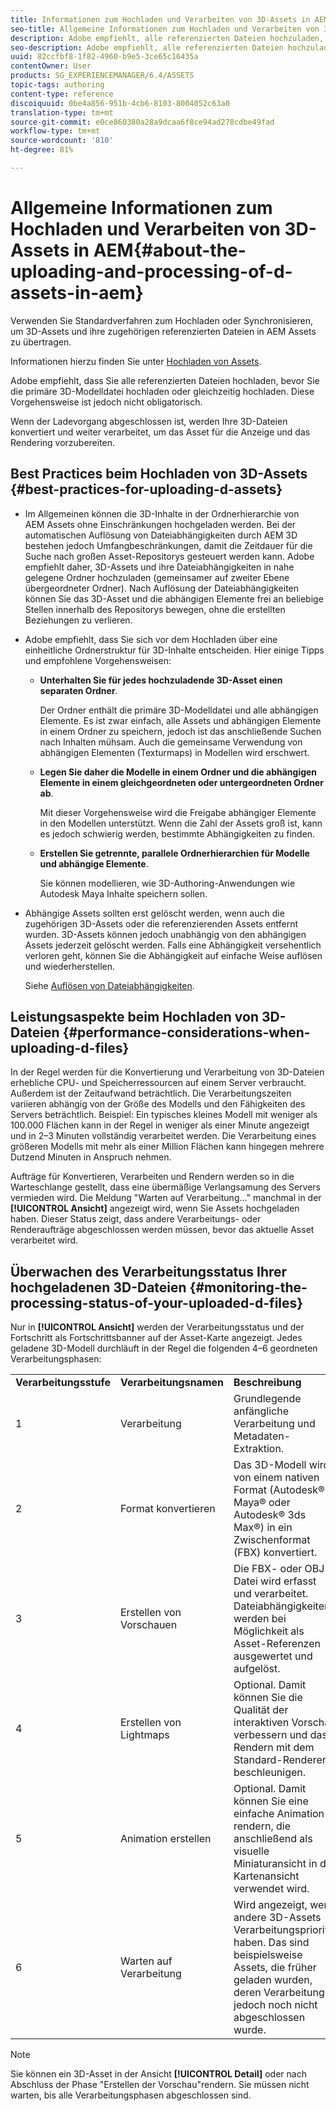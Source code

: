 ```yaml
---
title: Informationen zum Hochladen und Verarbeiten von 3D-Assets in AEM
seo-title: Allgemeine Informationen zum Hochladen und Verarbeiten von 3D-Assets in AEM
description: Adobe empfiehlt, alle referenzierten Dateien hochzuladen, bevor oder während Sie die primäre 3D-Modelldatei hochladen. Wenn der Ladevorgang abgeschlossen ist, werden Ihre 3D-Dateien konvertiert und weiter verarbeitet, um das Asset für die Anzeige und das Rendering vorzubereiten.
seo-description: Adobe empfiehlt, alle referenzierten Dateien hochzuladen, bevor oder während Sie die primäre 3D-Modelldatei hochladen. Wenn der Ladevorgang abgeschlossen ist, werden Ihre 3D-Dateien konvertiert und weiter verarbeitet, um das Asset für die Anzeige und das Rendering vorzubereiten.
uuid: 82ccfbf8-1f82-4960-b9e5-3ce65c16435a
contentOwner: User
products: SG_EXPERIENCEMANAGER/6.4/ASSETS
topic-tags: authoring
content-type: reference
discoiquuid: 0be4a856-951b-4cb6-8103-8004052c63a0
translation-type: tm+mt
source-git-commit: e0ce860380a28a9dcaa6f8ce94ad278cdbe49fad
workflow-type: tm+mt
source-wordcount: '810'
ht-degree: 81%

---
```



# Allgemeine Informationen zum Hochladen und Verarbeiten von 3D-Assets in AEM{#about-the-uploading-and-processing-of-d-assets-in-aem}

Verwenden Sie Standardverfahren zum Hochladen oder Synchronisieren, um 3D-Assets und ihre zugehörigen referenzierten Dateien in AEM Assets zu übertragen.

Informationen hierzu finden Sie unter [Hochladen von Assets](/help/assets/managing-assets-touch-ui.md#uploading-assets).

Adobe empfiehlt, dass Sie alle referenzierten Dateien hochladen, bevor Sie die primäre 3D-Modelldatei hochladen oder gleichzeitig hochladen. Diese Vorgehensweise ist jedoch nicht obligatorisch.

Wenn der Ladevorgang abgeschlossen ist, werden Ihre 3D-Dateien konvertiert und weiter verarbeitet, um das Asset für die Anzeige und das Rendering vorzubereiten.

## Best Practices beim Hochladen von 3D-Assets {#best-practices-for-uploading-d-assets}

* Im Allgemeinen können die 3D-Inhalte in der Ordnerhierarchie von AEM Assets ohne Einschränkungen hochgeladen werden. Bei der automatischen Auflösung von Dateiabhängigkeiten durch AEM 3D bestehen jedoch Umfangbeschränkungen, damit die Zeitdauer für die Suche nach großen Asset-Repositorys gesteuert werden kann. Adobe empfiehlt daher, 3D-Assets und ihre Dateiabhängigkeiten in nahe gelegene Ordner hochzuladen (gemeinsamer auf zweiter Ebene übergeordneter Ordner). Nach Auflösung der Dateiabhängigkeiten können Sie das 3D-Asset und die abhängigen Elemente frei an beliebige Stellen innerhalb des Repositorys bewegen, ohne die erstellten Beziehungen zu verlieren.
* Adobe empfiehlt, dass Sie sich vor dem Hochladen über eine einheitliche Ordnerstruktur für 3D-Inhalte entscheiden. Hier einige Tipps und empfohlene Vorgehensweisen:

   * **Unterhalten Sie für jedes hochzuladende 3D-Asset einen separaten Ordner**.

       Der Ordner enthält die primäre 3D-Modelldatei und alle abhängigen Elemente. Es ist zwar einfach, alle Assets und abhängigen Elemente in einem Ordner zu speichern, jedoch ist das anschließende Suchen nach Inhalten mühsam. Auch die gemeinsame Verwendung von abhängigen Elementen (Texturmaps) in Modellen wird erschwert.

   * **Legen Sie daher die Modelle in einem Ordner und die abhängigen Elemente in einem gleichgeordneten oder untergeordneten Ordner ab**.

      Mit dieser Vorgehensweise wird die Freigabe abhängiger Elemente in den Modellen unterstützt. Wenn die Zahl der Assets groß ist, kann es jedoch schwierig werden, bestimmte Abhängigkeiten zu finden.

   * **Erstellen Sie getrennte, parallele Ordnerhierarchien für Modelle und abhängige Elemente**.

      Sie können modellieren, wie 3D-Authoring-Anwendungen wie Autodesk Maya Inhalte speichern sollen.

* Abhängige Assets sollten erst gelöscht werden, wenn auch die zugehörigen 3D-Assets oder die referenzierenden Assets entfernt wurden. 3D-Assets können jedoch unabhängig von den abhängigen Assets jederzeit gelöscht werden. Falls eine Abhängigkeit versehentlich verloren geht, können Sie die Abhängigkeit auf einfache Weise auflösen und wiederherstellen.

   Siehe [Auflösen von Dateiabhängigkeiten](/help/assets/resolve-file-dependencies.md).

## Leistungsaspekte beim Hochladen von 3D-Dateien {#performance-considerations-when-uploading-d-files}

In der Regel werden für die Konvertierung und Verarbeitung von 3D-Dateien erhebliche CPU- und Speicherressourcen auf einem Server verbraucht. Außerdem ist der Zeitaufwand beträchtlich. Die Verarbeitungszeiten variieren abhängig von der Größe des Modells und den Fähigkeiten des Servers beträchtlich. Beispiel: Ein typisches kleines Modell mit weniger als 100.000 Flächen kann in der Regel in weniger als einer Minute angezeigt und in 2–3 Minuten vollständig verarbeitet werden. Die Verarbeitung eines größeren Modells mit mehr als einer Million Flächen kann hingegen mehrere Dutzend Minuten in Anspruch nehmen.

Aufträge für Konvertieren, Verarbeiten und Rendern werden so in die Warteschlange gestellt, dass eine übermäßige Verlangsamung des Servers vermieden wird. Die Meldung &quot;Warten auf Verarbeitung...&quot; manchmal in der **[!UICONTROL Ansicht]** angezeigt wird, wenn Sie Assets hochgeladen haben. Dieser Status zeigt, dass andere Verarbeitungs- oder Renderaufträge abgeschlossen werden müssen, bevor das aktuelle Asset verarbeitet wird.

## Überwachen des Verarbeitungsstatus Ihrer hochgeladenen 3D-Dateien {#monitoring-the-processing-status-of-your-uploaded-d-files}

Nur in **[!UICONTROL Ansicht]** werden der Verarbeitungsstatus und der Fortschritt als Fortschrittsbanner auf der Asset-Karte angezeigt. Jedes geladene 3D-Modell durchläuft in der Regel die folgenden 4–6 geordneten Verarbeitungsphasen:

<table> 
 <tbody> 
  <tr> 
   <td><strong>Verarbeitungsstufe</strong><br /> </td> 
   <td><strong>Verarbeitungsnamen</strong></td> 
   <td><strong>Beschreibung</strong></td> 
  </tr> 
  <tr> 
   <td>1</td> 
   <td>Verarbeitung</td> 
   <td>Grundlegende anfängliche Verarbeitung und Metadaten-Extraktion.</td> 
  </tr> 
  <tr> 
   <td>2</td> 
   <td>Format konvertieren</td> 
   <td>Das 3D-Modell wird von einem nativen Format (Autodesk® Maya® oder Autodesk® 3ds Max®) in ein Zwischenformat (FBX) konvertiert.</td> 
  </tr> 
  <tr> 
   <td>3</td> 
   <td>Erstellen von Vorschauen</td> 
   <td>Die FBX- oder OBJ-Datei wird erfasst und verarbeitet. Dateiabhängigkeiten werden bei Möglichkeit als Asset-Referenzen ausgewertet und aufgelöst.</td> 
  </tr> 
  <tr> 
   <td>4</td> 
   <td>Erstellen von Lightmaps</td> 
   <td>Optional. Damit können Sie die Qualität der interaktiven Vorschau verbessern und das Rendern mit dem Standard-Renderer beschleunigen.</td> 
  </tr> 
  <tr> 
   <td>5</td> 
   <td>Animation erstellen</td> 
   <td>Optional. Damit können Sie eine einfache Animation rendern, die anschließend als visuelle Miniaturansicht in der Kartenansicht verwendet wird.</td> 
  </tr> 
  <tr> 
   <td>6</td> 
   <td>Warten auf Verarbeitung</td> 
   <td>Wird angezeigt, wenn andere 3D-Assets Verarbeitungspriorität haben. Das sind beispielsweise Assets, die früher geladen wurden, deren Verarbeitung jedoch noch nicht abgeschlossen wurde.</td> 
  </tr> 
 </tbody> 
</table>

>[!NOTE]
>
>Sie können ein 3D-Asset in der Ansicht **[!UICONTROL Detail]** oder nach Abschluss der Phase &quot;Erstellen der Vorschau&quot;rendern. Sie müssen nicht warten, bis alle Verarbeitungsphasen abgeschlossen sind.


